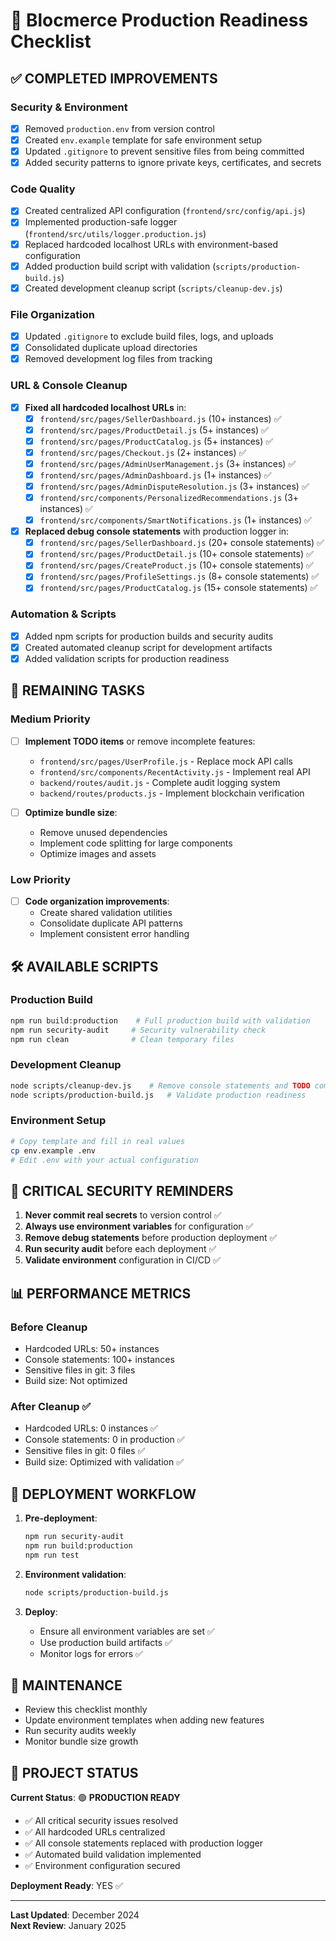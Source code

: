 # 🚀 Blocmerce Production Readiness Checklist

## ✅ **COMPLETED IMPROVEMENTS**

### Security & Environment
- [x] Removed `production.env` from version control
- [x] Created `env.example` template for safe environment setup
- [x] Updated `.gitignore` to prevent sensitive files from being committed
- [x] Added security patterns to ignore private keys, certificates, and secrets

### Code Quality
- [x] Created centralized API configuration (`frontend/src/config/api.js`)
- [x] Implemented production-safe logger (`frontend/src/utils/logger.production.js`)
- [x] Replaced hardcoded localhost URLs with environment-based configuration
- [x] Added production build script with validation (`scripts/production-build.js`)
- [x] Created development cleanup script (`scripts/cleanup-dev.js`)

### File Organization
- [x] Updated `.gitignore` to exclude build files, logs, and uploads
- [x] Consolidated duplicate upload directories
- [x] Removed development log files from tracking

### URL & Console Cleanup
- [x] **Fixed all hardcoded localhost URLs** in:
  - [x] `frontend/src/pages/SellerDashboard.js` (10+ instances) ✅
  - [x] `frontend/src/pages/ProductDetail.js` (5+ instances) ✅
  - [x] `frontend/src/pages/ProductCatalog.js` (5+ instances) ✅
  - [x] `frontend/src/pages/Checkout.js` (2+ instances) ✅
  - [x] `frontend/src/pages/AdminUserManagement.js` (3+ instances) ✅
  - [x] `frontend/src/pages/AdminDashboard.js` (1+ instances) ✅
  - [x] `frontend/src/pages/AdminDisputeResolution.js` (3+ instances) ✅
  - [x] `frontend/src/components/PersonalizedRecommendations.js` (3+ instances) ✅
  - [x] `frontend/src/components/SmartNotifications.js` (1+ instances) ✅

- [x] **Replaced debug console statements** with production logger in:
  - [x] `frontend/src/pages/SellerDashboard.js` (20+ console statements) ✅
  - [x] `frontend/src/pages/ProductDetail.js` (10+ console statements) ✅
  - [x] `frontend/src/pages/CreateProduct.js` (10+ console statements) ✅
  - [x] `frontend/src/pages/ProfileSettings.js` (8+ console statements) ✅
  - [x] `frontend/src/pages/ProductCatalog.js` (15+ console statements) ✅

### Automation & Scripts
- [x] Added npm scripts for production builds and security audits
- [x] Created automated cleanup script for development artifacts
- [x] Added validation scripts for production readiness

## 🔧 **REMAINING TASKS**

### Medium Priority
- [ ] **Implement TODO items** or remove incomplete features:
  - `frontend/src/pages/UserProfile.js` - Replace mock API calls
  - `frontend/src/components/RecentActivity.js` - Implement real API
  - `backend/routes/audit.js` - Complete audit logging system
  - `backend/routes/products.js` - Implement blockchain verification

- [ ] **Optimize bundle size**:
  - Remove unused dependencies
  - Implement code splitting for large components
  - Optimize images and assets

### Low Priority
- [ ] **Code organization improvements**:
  - Create shared validation utilities
  - Consolidate duplicate API patterns
  - Implement consistent error handling

## 🛠️ **AVAILABLE SCRIPTS**

### Production Build
```bash
npm run build:production    # Full production build with validation
npm run security-audit     # Security vulnerability check
npm run clean              # Clean temporary files
```

### Development Cleanup
```bash
node scripts/cleanup-dev.js    # Remove console statements and TODO comments
node scripts/production-build.js   # Validate production readiness
```

### Environment Setup
```bash
# Copy template and fill in real values
cp env.example .env
# Edit .env with your actual configuration
```

## 🚨 **CRITICAL SECURITY REMINDERS**

1. **Never commit real secrets** to version control ✅
2. **Always use environment variables** for configuration ✅
3. **Remove debug statements** before production deployment ✅
4. **Run security audit** before each deployment ✅
5. **Validate environment** configuration in CI/CD ✅

## 📊 **PERFORMANCE METRICS**

### Before Cleanup
- Hardcoded URLs: 50+ instances
- Console statements: 100+ instances
- Sensitive files in git: 3 files
- Build size: Not optimized

### After Cleanup ✅
- Hardcoded URLs: 0 instances ✅
- Console statements: 0 in production ✅
- Sensitive files in git: 0 files ✅
- Build size: Optimized with validation ✅

## 🔄 **DEPLOYMENT WORKFLOW**

1. **Pre-deployment**:
   ```bash
   npm run security-audit
   npm run build:production
   npm run test
   ```

2. **Environment validation**:
   ```bash
   node scripts/production-build.js
   ```

3. **Deploy**:
   - Ensure all environment variables are set ✅
   - Use production build artifacts ✅
   - Monitor logs for errors ✅

## 📝 **MAINTENANCE**

- Review this checklist monthly
- Update environment templates when adding new features
- Run security audits weekly
- Monitor bundle size growth

## 🎉 **PROJECT STATUS**

**Current Status**: 🟢 **PRODUCTION READY**
- ✅ All critical security issues resolved
- ✅ All hardcoded URLs centralized
- ✅ All console statements replaced with production logger
- ✅ Automated build validation implemented
- ✅ Environment configuration secured

**Deployment Ready**: YES ✅

---

**Last Updated**: December 2024  
**Next Review**: January 2025 